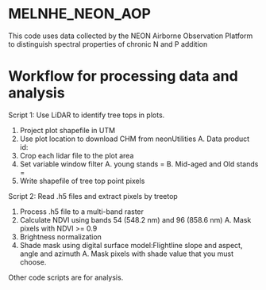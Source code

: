 # MELNHE_NEON_AOP
This code uses data collected by the NEON Airborne Observation Platform to distinguish spectral properties of chronic N and P addition


# Workflow for processing data and analysis

Script 1: Use LiDAR to identify tree tops in plots.
1. Project plot shapefile in UTM
2. Use plot location to download CHM from neonUtilities
	A. Data product id:
3. Crop each lidar file to the plot area
4. Set variable window filter
	A. young stands = 
	B. Mid-aged and Old stands = 
5. Write shapefile of tree top point pixels

Script 2: Read .h5 files and extract pixels by treetop
1. Process .h5 file to a multi-band raster
2. Calculate NDVI using bands 54 (548.2 nm) and 96 (858.6 nm)
	A. Mask pixels with NDVI >= 0.9
3. Brightness normalization
4. Shade mask using digital surface model:Flightline slope and aspect, angle and azimuth
	A. Mask pixels with shade value that you must choose.

Other code scripts are for analysis.
